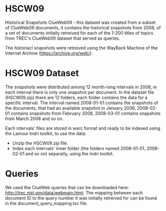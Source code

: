# HSCW09

Historical Snapshots ClueWeb09 - this dataset was created from a subset of ClueWeb09 documents, it contains the historical snapshots from 2008, of a set of documents initially retreived for each of the 1-200 titles of topics from TREC's ClueWeb09 dataset that served as queries. 

The historiacl snapshots were retreived using the WayBack Machine of the Internet Archive (https://archive.org/web/).

# HSCW09 Dataset

The snapshots were distributed among 12 month-long intervals in 2008, in each interval there is only one snapshot per document.
In the dataset file (HSCW09.zip) there are 12 folders, each folder contains the data for a specific interval. 
The interval named 2008-01-01 contains the snapshots of the documents, that had an available snapshot in January 2008, 2008-02-01 contains snapshots from February 2008, 2008-03-01 contains snapshots from March 2008 and so on.

Each intervals' files are stored in warc format and ready to be indexed using the Lamour Indri toolkit, to use the data:

- Unzip the HSCW09.zip file.
- Index each intervals' inner folder (the folders named 2008-01-01, 2008-02-01 and so on) separatly, using the Indri toolkit.

# Queries 

We used the ClueWeb queries that can be downloaded here: http://trec.nist.gov/data/webmain.html.
The mapping between each document ID to the query number it was initially retreived for can be found in the document_query_mapping.tsv file. 
